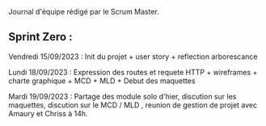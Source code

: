Journal d'équipe rédigé par le Scrum Master. 

## Sprint Zero : 

Vendredi 15/09/2023 : Init du projet + user story + reflection arborescance 

Lundi 18/09/2023 : Expression des routes et requete HTTP + wireframes + charte graphique + MCD + MLD + Debut des maquettes

Mardi 19/09/2023 : Partage des module solo d'hier,  discution sur les maquettes,  discution sur le MCD / MLD , reunion de gestion de projet avec Amaury et Chriss à 14h.
